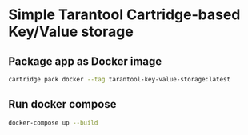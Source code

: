 # Simple Tarantool Cartridge-based Key/Value storage

## Package app as Docker image

```bash
cartridge pack docker --tag tarantool-key-value-storage:latest
```

## Run docker compose

```bash
docker-compose up --build
```
